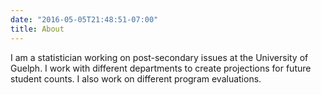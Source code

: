 ```yaml
---
date: "2016-05-05T21:48:51-07:00"
title: About
---
```


I am a statistician working on post-secondary issues at the University of Guelph. I work with different departments to create projections for future student counts. I also work on different program evaluations. 
